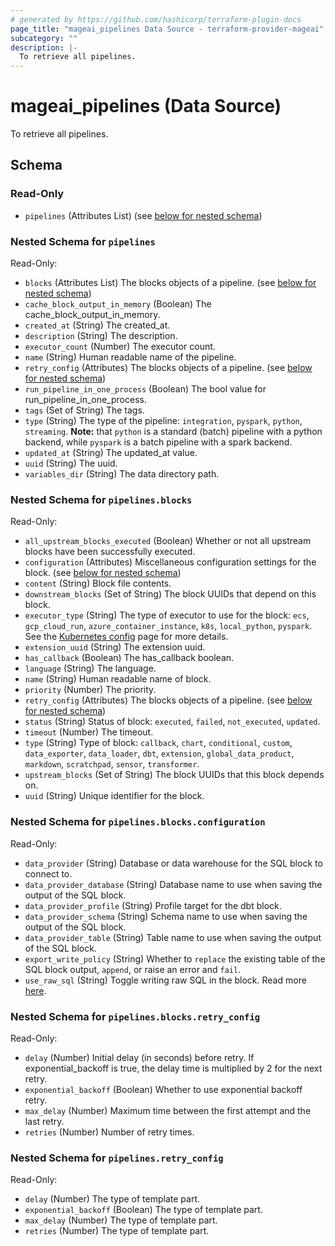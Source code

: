```yaml
---
# generated by https://github.com/hashicorp/terraform-plugin-docs
page_title: "mageai_pipelines Data Source - terraform-provider-mageai"
subcategory: ""
description: |-
  To retrieve all pipelines.
---
```


# mageai_pipelines (Data Source)

To retrieve all pipelines.



<!-- schema generated by tfplugindocs -->
## Schema

### Read-Only

- `pipelines` (Attributes List) (see [below for nested schema](#nestedatt--pipelines))

<a id="nestedatt--pipelines"></a>
### Nested Schema for `pipelines`

Read-Only:

- `blocks` (Attributes List) The blocks objects of a pipeline. (see [below for nested schema](#nestedatt--pipelines--blocks))
- `cache_block_output_in_memory` (Boolean) The cache_block_output_in_memory.
- `created_at` (String) The created_at.
- `description` (String) The description.
- `executor_count` (Number) The executor count.
- `name` (String) Human readable name of the pipeline.
- `retry_config` (Attributes) The blocks objects of a pipeline. (see [below for nested schema](#nestedatt--pipelines--retry_config))
- `run_pipeline_in_one_process` (Boolean) The bool value for run_pipeline_in_one_process.
- `tags` (Set of String) The tags.
- `type` (String) The type of the pipeline: `integration`, `pyspark`, `python`, `streaming`. **Note:** that `python` is a standard (batch) pipeline with a python backend, while `pyspark` is a batch pipeline with a spark backend.
- `updated_at` (String) The updated_at value.
- `uuid` (String) The uuid.
- `variables_dir` (String) The data directory path.

<a id="nestedatt--pipelines--blocks"></a>
### Nested Schema for `pipelines.blocks`

Read-Only:

- `all_upstream_blocks_executed` (Boolean) Whether or not all upstream blocks have been successfully executed.
- `configuration` (Attributes) Miscellaneous configuration settings for the block. (see [below for nested schema](#nestedatt--pipelines--blocks--configuration))
- `content` (String) Block file contents.
- `downstream_blocks` (Set of String) The block UUIDs that depend on this block.
- `executor_type` (String) The type of executor to use for the block: `ecs`, `gcp_cloud_run`, `azure_container_instance`, `k8s`, `local_python`, `pyspark`. See the [Kubernetes config](https://docs.mage.ai/production/configuring-production-settings/compute-resource#2-set-executor-type-and-customize-the-compute-resource-of-the-mage-executor) page for more details.
- `extension_uuid` (String) The extension uuid.
- `has_callback` (Boolean) The has_callback boolean.
- `language` (String) The language.
- `name` (String) Human readable name of block.
- `priority` (Number) The priority.
- `retry_config` (Attributes) The blocks objects of a pipeline. (see [below for nested schema](#nestedatt--pipelines--blocks--retry_config))
- `status` (String) Status of block: `executed`, `failed`, `not_executed`, `updated`.
- `timeout` (Number) The timeout.
- `type` (String) Type of block: `callback`, `chart`, `conditional`, `custom`, `data_exporter`, `data_loader`, `dbt`, `extension`, `global_data_product`, `markdown`, `scratchpad`, `sensor`, `transformer`.
- `upstream_blocks` (Set of String) The block UUIDs that this block depends on.
- `uuid` (String) Unique identifier for the block.

<a id="nestedatt--pipelines--blocks--configuration"></a>
### Nested Schema for `pipelines.blocks.configuration`

Read-Only:

- `data_provider` (String) Database or data warehouse for the SQL block to connect to.
- `data_provider_database` (String) Database name to use when saving the output of the SQL block.
- `data_provider_profile` (String) Profile target for the dbt block.
- `data_provider_schema` (String) Schema name to use when saving the output of the SQL block.
- `data_provider_table` (String) Table name to use when saving the output of the SQL block.
- `export_write_policy` (String) Whether to `replace` the existing table of the SQL block output, `append`, or raise an error and `fail`.
- `use_raw_sql` (String) Toggle writing raw SQL in the block. Read more [here](https://docs.mage.ai/guides/blocks/sql-blocks#using-raw-sql).


<a id="nestedatt--pipelines--blocks--retry_config"></a>
### Nested Schema for `pipelines.blocks.retry_config`

Read-Only:

- `delay` (Number) Initial delay (in seconds) before retry. If exponential_backoff is true, the delay time is multiplied by 2 for the next retry.
- `exponential_backoff` (Boolean) Whether to use exponential backoff retry.
- `max_delay` (Number) Maximum time between the first attempt and the last retry.
- `retries` (Number) Number of retry times.



<a id="nestedatt--pipelines--retry_config"></a>
### Nested Schema for `pipelines.retry_config`

Read-Only:

- `delay` (Number) The type of template part.
- `exponential_backoff` (Boolean) The type of template part.
- `max_delay` (Number) The type of template part.
- `retries` (Number) The type of template part.
